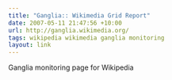 ```yaml
---
title: "Ganglia:: Wikimedia Grid Report"
date: 2007-05-11 21:47:56 +10:00
url: http://ganglia.wikimedia.org/
tags: wikipedia wikimedia ganglia monitoring
layout: link
---
```

Ganglia monitoring page for Wikipedia
